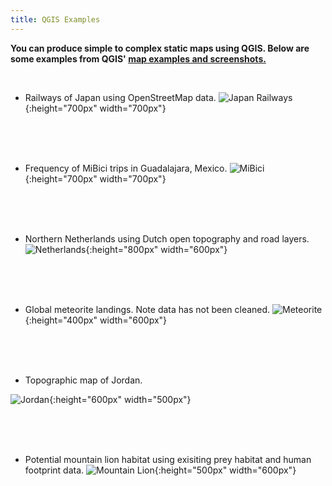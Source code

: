 ```yaml
---
title: QGIS Examples
---
```


**You can produce simple to complex static maps using QGIS. Below are some examples from QGIS' [map examples and screenshots.](https://qgis.org/en/site/about/screenshots.html)**

<br>

* Railways of Japan using OpenStreetMap data.
![Japan Railways](/qgis/img/japan_railways.png){:height="700px" width="700px"}

<br>
  <br>
    <br>
  
* Frequency of MiBici trips in Guadalajara, Mexico.
![MiBici](/qgis/img/guadalajara.png){:height="700px" width="700px"}

<br>
  <br>
    <br>
  
* Northern Netherlands using Dutch open topography and road layers.
![Netherlands](/qgis/img/groningen.jpg){:height="800px" width="600px"}

<br>
  <br>
    <br>
  
* Global meteorite landings. Note data has not been cleaned. 
![Meteorite](/qgis/img/meteorite.png){:height="400px" width="600px"}

<br>
  <br>
    <br>

* Topographic map of Jordan.

![Jordan](/qgis/img/jordan.jpg){:height="600px" width="500px"}

<br>
  <br>
    <br>

* Potential mountain lion habitat using exisiting prey habitat and human footprint data.
![Mountain Lion](/qgis/img/mountain_lion.jpg){:height="500px" width="600px"}
